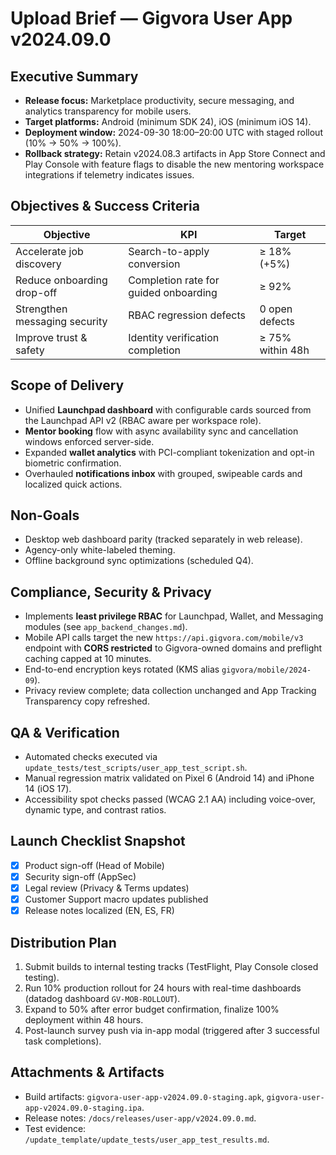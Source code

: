 # Upload Brief — Gigvora User App v2024.09.0

## Executive Summary
- **Release focus:** Marketplace productivity, secure messaging, and analytics transparency for mobile users.
- **Target platforms:** Android (minimum SDK 24), iOS (minimum iOS 14).
- **Deployment window:** 2024-09-30 18:00–20:00 UTC with staged rollout (10% → 50% → 100%).
- **Rollback strategy:** Retain v2024.08.3 artifacts in App Store Connect and Play Console with feature flags to disable the new mentoring workspace integrations if telemetry indicates issues.

## Objectives & Success Criteria
| Objective | KPI | Target |
| --- | --- | --- |
| Accelerate job discovery | Search-to-apply conversion | ≥ 18% (+5%) |
| Reduce onboarding drop-off | Completion rate for guided onboarding | ≥ 92% |
| Strengthen messaging security | RBAC regression defects | 0 open defects |
| Improve trust & safety | Identity verification completion | ≥ 75% within 48h |

## Scope of Delivery
- Unified **Launchpad dashboard** with configurable cards sourced from the Launchpad API v2 (RBAC aware per workspace role).
- **Mentor booking** flow with async availability sync and cancellation windows enforced server-side.
- Expanded **wallet analytics** with PCI-compliant tokenization and opt-in biometric confirmation.
- Overhauled **notifications inbox** with grouped, swipeable cards and localized quick actions.

## Non-Goals
- Desktop web dashboard parity (tracked separately in web release).
- Agency-only white-labeled theming.
- Offline background sync optimizations (scheduled Q4).

## Compliance, Security & Privacy
- Implements **least privilege RBAC** for Launchpad, Wallet, and Messaging modules (see `app_backend_changes.md`).
- Mobile API calls target the new `https://api.gigvora.com/mobile/v3` endpoint with **CORS restricted** to Gigvora-owned domains and preflight caching capped at 10 minutes.
- End-to-end encryption keys rotated (KMS alias `gigvora/mobile/2024-09`).
- Privacy review complete; data collection unchanged and App Tracking Transparency copy refreshed.

## QA & Verification
- Automated checks executed via `update_tests/test_scripts/user_app_test_script.sh`.
- Manual regression matrix validated on Pixel 6 (Android 14) and iPhone 14 (iOS 17).
- Accessibility spot checks passed (WCAG 2.1 AA) including voice-over, dynamic type, and contrast ratios.

## Launch Checklist Snapshot
- [x] Product sign-off (Head of Mobile)
- [x] Security sign-off (AppSec)
- [x] Legal review (Privacy & Terms updates)
- [x] Customer Support macro updates published
- [x] Release notes localized (EN, ES, FR)

## Distribution Plan
1. Submit builds to internal testing tracks (TestFlight, Play Console closed testing).
2. Run 10% production rollout for 24 hours with real-time dashboards (datadog dashboard `GV-MOB-ROLLOUT`).
3. Expand to 50% after error budget confirmation, finalize 100% deployment within 48 hours.
4. Post-launch survey push via in-app modal (triggered after 3 successful task completions).

## Attachments & Artifacts
- Build artifacts: `gigvora-user-app-v2024.09.0-staging.apk`, `gigvora-user-app-v2024.09.0-staging.ipa`.
- Release notes: `/docs/releases/user-app/v2024.09.0.md`.
- Test evidence: `/update_template/update_tests/user_app_test_results.md`.
